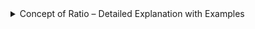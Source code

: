 <details><summary>Concept of Ratio – Detailed Explanation with Examples</summary>

## **Concept of Ratio – Detailed Explanation with Examples**

### **1. Definition of Ratio**

A **ratio** is a mathematical comparison between two or more quantities of the **same kind**, showing how many times one value contains or is contained within another. It expresses the **relative size** of quantities.

- **Representation**:
  - Written using a colon (`:`) → e.g., `a:b` (read as "a to b")
  - Can also be written as a fraction (`a/b`) or with the word "to" ("a to b").

📌 **Example:**  
If a class has **10 boys** and **15 girls**, the ratio of boys to girls is:

$$
\text{Ratio} = 10:15 = \frac{10}{15} = \frac{2}{3}
$$

$$
\mathrm{Ratio} = 10:15 = \frac{10}{15} = \frac{2}{3}
$$

$$
\textrm{Ratio} = 10:15 = \frac{10}{15} = \frac{2}{3}
$$

&#36;&#36;
\text{Ratio: } 10:15 = \frac{10}{15} = \frac{2}{3}
&#36;&#36;

(After simplifying, the ratio is **2:3**)

---

### **2. Key Properties of Ratios**

1. **Same Units**: Ratios compare quantities measured in the **same units** (e.g., kg, liters, or counts).

   - ✅ Correct: Comparing 2 kg apples to 3 kg oranges → `2:3`.
   - ❌ Incorrect: Comparing 2 km to 3 hours (different units).

2. **No Units**: Ratios themselves **do not have units** (e.g., `2:3` is unitless).

3. **Order Matters**: `a:b` is **not the same** as `b:a`.

   - Example: The ratio of boys to girls (`2:3`) ≠ girls to boys (`3:2`).

4. **Simplification**: Ratios can be simplified like fractions by dividing all terms by their **greatest common divisor (GCD)**.

   - Example: `4:6` simplifies to `2:3` (divided by 2).

5. **Multiplication or Division**:
   - If we multiply or divide both terms of a ratio by the same number, the ratio remains the same.
   - **Example:** $$4:6$$ → Divide by **2** → $$2:3$$ (Same ratio)

---

### **3. Types of Ratios**

| Type              | Description                          | Example                                          |
| ----------------- | ------------------------------------ | ------------------------------------------------ |
| **Part-to-Part**  | Compares parts within a group.       | In a class, the ratio of boys to girls is `2:3`. |
| **Part-to-Whole** | Compares a part to the entire group. | The ratio of boys to total students is `2:5`.    |
| **Whole-to-Part** | Compares the whole group to a part.  | The ratio of total students to girls is `5:3`.   |

#### **(a) Simple Ratio**

A ratio that directly compares two values.  
🔹 **Example:** The ratio of 4 apples to 6 bananas is **4:6**, which simplifies to **2:3**.

#### **(b) Compound Ratio**

A ratio obtained by multiplying two or more simple ratios.  
🔹 **Example:**

- The ratio of **A:B** is **2:3**,
- The ratio of **B:C** is **4:5**,
- The compound ratio **A:C** is:

$$
(2:3) \times (4:5) = \frac{2}{3} \times \frac{4}{5} = \frac{8}{15} = 8:15
$$

#### **(c) Duplicate Ratio**

The ratio obtained by squaring each term of a given ratio.  
🔹 **Example:** The **duplicate ratio** of **2:3** is:

$$
(2^2 : 3^2) = (4:9)
$$

#### **(d) Inverse Ratio**

The reciprocal of a given ratio.  
🔹 **Example:** The **inverse ratio** of **4:5** is **5:4**.

---

### **4. Applications of Ratio**

#### **(a) In Daily Life**

- **Cooking Recipe**:Pancake mix requires flour and sugar in a `3:1` ratio.
- If you use **6 cups of flour**, you need **2 cups of sugar** (since `6:2 = 3:1`).

- **Shopping**: Comparing discounts, e.g., "Buy 1 Get 1 Free" is a **1:1** ratio.

#### **(b) In Business & Finance**

- **Debt-to-Income Ratio** If your monthly debt is **$500** and income is **$2,500**, the ratio is `500:2500 = 1:5`.

- **Profit sharing**: If two partners invest in a **3:2** ratio, profits are shared in the same ratio.

- **Interest Rates**: Banks use ratios to calculate loan interest.

#### **(c) In Mathematics**

- Ratios help in **solving proportion problems**.
- **Example:** If 3 pencils cost ₹15, what is the cost of 5 pencils?

$$
\text{Cost per pencil} = 15 \div 3 = 5 \text{₹}
$$

$$
\text{Cost of 5 pencils} = 5 \times 5 = 25 \text{₹}
$$

#### **(d) Speed (Distance:Time)**:

- A car travels **120 km in 2 hours** → Speed ratio = `120:2` = `60:1` (km/h).

#### **(e) Map Scale**:

- A map scale of `1:50,000` means **1 cm on the map = 50,000 cm (0.5 km) in reality**.

---

### **5. How to Find and Simplify Ratios?**

**Example**: In a basket, there are **8 apples and 12 oranges**.

- **Step 1**: Write the ratio → `Apples:Oranges = 8:12`.
- **Step 2**: Simplify by dividing by GCD (here, GCD of 8 & 12 is **4**).
- **Final Ratio**: `8 ÷ 4 : 12 ÷ 4 = 2:3`.

**Interpretation**: For every **2 apples**, there are **3 oranges**.

---

### **6. Equivalent Ratios**

Ratios can be **scaled up or down** while keeping the same proportion.

- Example:
  - `2:3` is equivalent to:
    - `4:6` (multiplied by 2),
    - `6:9` (multiplied by 3),
    - `1:1.5` (divided by 2).

---

### **7. Ratio vs. Fraction**

| Feature           | Ratio                         | Fraction                           |
| ----------------- | ----------------------------- | ---------------------------------- |
| **Represents**    | Comparison between quantities | Part of a whole                    |
| **Example**       | `2:3` (boys to girls)         | `2/5` (boys out of total students) |
| **Units**         | No units                      | No units                           |
| **Order Matters** | Yes (`2:3 ≠ 3:2`)             | Yes (`2/5 ≠ 5/2`)                  |

---

### **8. Common Mistakes to Avoid**

1. **Mixing Units**:

   - ❌ Incorrect: Comparing `2 kg` of rice to `3 liters` of milk.
   - ✅ Correct: Compare `2 kg` rice to `3 kg` sugar.

2. **Ignoring Order**:

   - The ratio `3:2` (men:women) is **not the same** as `2:3` (women:men).

3. **Not Simplifying**:
   - A ratio of `10:15` should be simplified to `2:3`.

---

## **Summary**

- **Ratio** = Comparison of two or more quantities (`a:b`).
- **Types**: Part-to-part, part-to-whole, whole-to-part.
- **Simplification**: Divide by GCD (e.g., `4:6 → 2:3`).
- **Applications**: Cooking, maps, finance, speed calculations.

**Practice Question**:  
In a park, there are **15 dogs and 25 cats**. What is the simplified ratio of dogs to cats?  
**Answer**: `15:25 = 3:5`.

Ratios are everywhere—understanding them helps in daily life and advanced math! 🚀

</details>
